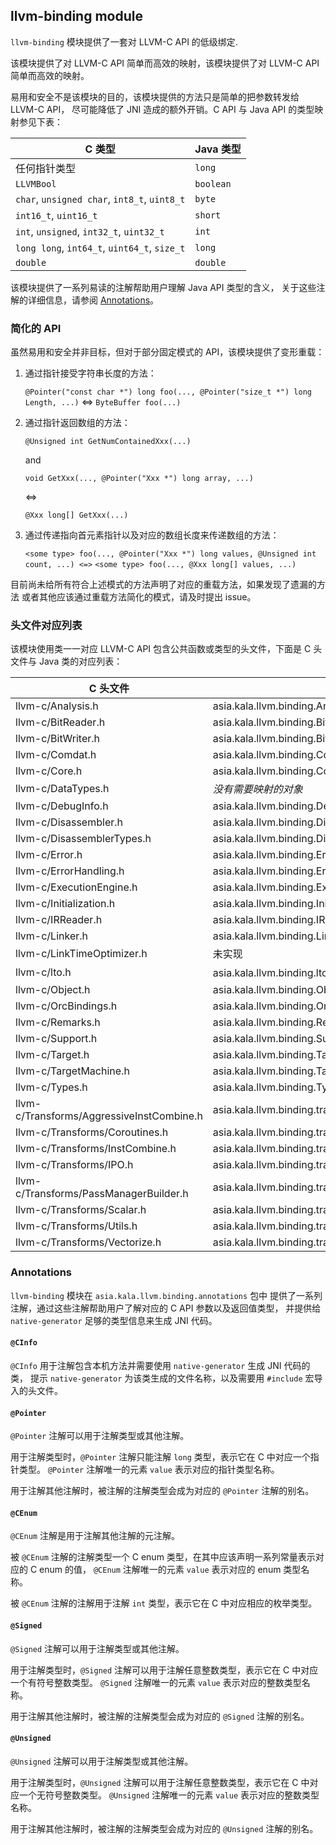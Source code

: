 ## llvm-binding module

`llvm-binding` 模块提供了一套对 LLVM-C API 的低级绑定. 

该模块提供了对 LLVM-C API 简单而高效的映射，该模块提供了对 LLVM-C API 简单而高效的映射。

易用和安全不是该模块的目的，该模块提供的方法只是简单的把参数转发给 LLVM-C API，
尽可能降低了 JNI 造成的额外开销。C API 与 Java API 的类型映射参见下表：

| C 类型                                       | Java 类型 |
| -------------------------------------------- | --------- |
| 任何指针类型                                  | `long`    |
| `LLVMBool`                                   | `boolean` |
| `char`, `unsigned char`, `int8_t`, `uint8_t` | `byte`    |
| `int16_t`, `uint16_t`                        | `short`   |
| `int`, `unsigned`, `int32_t`, `uint32_t`     | `int`     |
| `long long`, `int64_t`, `uint64_t`, `size_t` | `long`    |
| `double`                                     | `double`  |

该模块提供了一系列易读的注解帮助用户理解 Java API 类型的含义，
关于这些注解的详细信息，请参阅 [Annotations](#Annotations)。

### 简化的 API

虽然易用和安全并非目标，但对于部分固定模式的 API，该模块提供了变形重载：

1. 通过指针接受字符串长度的方法：

    `@Pointer("const char *") long foo(..., @Pointer("size_t *") long Length, ...)`
    <=> 
    `ByteBuffer foo(...)`

2. 通过指针返回数组的方法：

    `@Unsigned int GetNumContainedXxx(...)`
    
    and
    
    `void GetXxx(..., @Pointer("Xxx *") long array, ...)`

    <=>
    
    `@Xxx long[] GetXxx(...)`
    
3. 通过传递指向首元素指针以及对应的数组长度来传递数组的方法：

   `<some type> foo(..., @Pointer("Xxx *") long values, @Unsigned int count, ...)
   <=>`
   `<some type> foo(..., @Xxx long[] values, ...)`

目前尚未给所有符合上述模式的方法声明了对应的重载方法，如果发现了遗漏的方法
或者其他应该通过重载方法简化的模式，请及时提出 issue。

### 头文件对应列表

该模块使用类一一对应 LLVM-C API 包含公共函数或类型的头文件，下面是 C 头文件与 Java 类的对应列表：

| C 头文件                                  | Java 类                                                 |
| ----------------------------------------- | ------------------------------------------------------- |
| llvm-c/Analysis.h                         | asia.kala.llvm.binding.Analysis                         |
| llvm-c/BitReader.h                        | asia.kala.llvm.binding.BitReader                        |
| llvm-c/BitWriter.h                        | asia.kala.llvm.binding.BitWriter                        |
| llvm-c/Comdat.h                           | asia.kala.llvm.binding.Comdat                           |
| llvm-c/Core.h                             | asia.kala.llvm.binding.Core                             |
| llvm-c/DataTypes.h                        | *没有需要映射的对象*                                    |
| llvm-c/DebugInfo.h                        | asia.kala.llvm.binding.DebugInfo                        |
| llvm-c/Disassembler.h                     | asia.kala.llvm.binding.Disassembler                     |
| llvm-c/DisassemblerTypes.h                | asia.kala.llvm.binding.DisassemblerTypes                |
| llvm-c/Error.h                            | asia.kala.llvm.binding.ErrorH                           |
| llvm-c/ErrorHandling.h                    | asia.kala.llvm.binding.ErrorHandling                    |
| llvm-c/ExecutionEngine.h                  | asia.kala.llvm.binding.ExecutionEngine                  |
| llvm-c/Initialization.h                   | asia.kala.llvm.binding.Initialization                   |
| llvm-c/IRReader.h                         | asia.kala.llvm.binding.IRReader                         |
| llvm-c/Linker.h                           | asia.kala.llvm.binding.Linker                           |
| llvm-c/LinkTimeOptimizer.h                | 未实现                                                  |
| llvm-c/lto.h                              | asia.kala.llvm.binding.lto (未完全实现)                 |
| llvm-c/Object.h                           | asia.kala.llvm.binding.ObjectH                          |
| llvm-c/OrcBindings.h                      | asia.kala.llvm.binding.OrcBindings                      |
| llvm-c/Remarks.h                          | asia.kala.llvm.binding.Remarks                          |
| llvm-c/Support.h                          | asia.kala.llvm.binding.Support                          |
| llvm-c/Target.h                           | asia.kala.llvm.binding.TargetH                          |
| llvm-c/TargetMachine.h                    | asia.kala.llvm.binding.TargetMachine                    |
| llvm-c/Types.h                            | asia.kala.llvm.binding.Types                            |
| llvm-c/Transforms/AggressiveInstCombine.h | asia.kala.llvm.binding.transforms.AggressiveInstCombine |
| llvm-c/Transforms/Coroutines.h            | asia.kala.llvm.binding.transforms.Coroutines            |
| llvm-c/Transforms/InstCombine.h           | asia.kala.llvm.binding.transforms.InstCombine           |
| llvm-c/Transforms/IPO.h                   | asia.kala.llvm.binding.transforms.IPO                   |
| llvm-c/Transforms/PassManagerBuilder.h    | asia.kala.llvm.binding.transforms.PassManagerBuilder    |
| llvm-c/Transforms/Scalar.h                | asia.kala.llvm.binding.transforms.Scalar                |
| llvm-c/Transforms/Utils.h                 | asia.kala.llvm.binding.transforms.Utils                 |
| llvm-c/Transforms/Vectorize.h             | asia.kala.llvm.binding.transforms.Vectorize             |

### Annotations

`llvm-binding` 模块在 `asia.kala.llvm.binding.annotations` 包中
提供了一系列注解，通过这些注解帮助用户了解对应的 C API 参数以及返回值类型，
并提供给 `native-generator` 足够的类型信息来生成 JNI 代码。

#### `@CInfo`

`@CInfo` 用于注解包含本机方法并需要使用 `native-generator` 生成 JNI 代码的类，
提示 `native-generator` 为该类生成的文件名称，以及需要用 `#include` 宏导入的头文件。

#### `@Pointer`

`@Pointer` 注解可以用于注解类型或其他注解。

用于注解类型时，`@Pointer` 注解只能注解 `long` 类型，表示它在 C 中对应一个指针类型。
`@Pointer` 注解唯一的元素 `value` 表示对应的指针类型名称。

用于注解其他注解时，被注解的注解类型会成为对应的 `@Pointer` 注解的别名。

#### `@CEnum`

`@CEnum` 注解是用于注解其他注解的元注解。

被 `@CEnum` 注解的注解类型一个 C enum 类型，在其中应该声明一系列常量表示对应的 C enum 的值，
`@CEnum` 注解唯一的元素 `value` 表示对应的 enum 类型名称。

被 `@CEnum` 注解的注解用于注解 `int` 类型，表示它在 C 中对应相应的枚举类型。

#### `@Signed`

`@Signed` 注解可以用于注解类型或其他注解。

用于注解类型时，`@Signed` 注解可以用于注解任意整数类型，表示它在 C 中对应一个有符号整数类型。
`@Signed` 注解唯一的元素 `value` 表示对应的整数类型名称。

用于注解其他注解时，被注解的注解类型会成为对应的 `@Signed` 注解的别名。

#### `@Unsigned`

`@Unsigned` 注解可以用于注解类型或其他注解。

用于注解类型时，`@Unsigned` 注解可以用于注解任意整数类型，表示它在 C 中对应一个无符号整数类型。
`@Unsigned` 注解唯一的元素 `value` 表示对应的整数类型名称。

用于注解其他注解时，被注解的注解类型会成为对应的 `@Unsigned` 注解的别名。